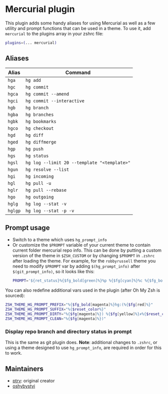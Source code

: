 # Mercurial plugin
This plugin adds some handy aliases for using Mercurial as well as a few
utility and prompt functions that can be used in a theme.
To use it, add `mercurial` to the plugins array in your zshrc file:
```zsh
plugins=(... mercurial)
```
## Aliases
| Alias   | Command                                     |
| ------- | ------------------------------------------- |
| `hga`   | `hg add`                                    |
| `hgc`   | `hg commit`                                 |
| `hgca`  | `hg commit --amend`                         |
| `hgci`  | `hg commit --interactive`                   |
| `hgb`   | `hg branch`                                 |
| `hgba`  | `hg branches`                               |
| `hgbk`  | `hg bookmarks`                              |
| `hgco`  | `hg checkout`                               |
| `hgd`   | `hg diff`                                   |
| `hged`  | `hg diffmerge`                              |
| `hgp`   | `hg push`                                   |
| `hgs`   | `hg status`                                 |
| `hgsl`  | `hg log --limit 20 --template "<template>"` |
| `hgun`  | `hg resolve --list`                         |
| `hgi`   | `hg incoming`                               |
| `hgl`   | `hg pull -u`                                |
| `hglr`  | `hg pull --rebase`                          |
| `hgo`   | `hg outgoing`                               |
| `hglg`  | `hg log --stat -v`                          |
| `hglgp` | `hg log --stat -p -v`                       |
## Prompt usage
- Switch to a theme which uses `hg_prompt_info`
- Or customize the `$PROMPT` variable of your current theme to contain current folder mercurial repo info.
  This can be done by putting a custom version of the theme in `$ZSH_CUSTOM` or by changing `$PROMPT` in
  `.zshrc` after loading the theme.
  For example, for the `robbyrussell` theme you need to modify `$PROMPT` var by adding `$(hg_prompt_info)`
  after `$(git_prompt_info)`, so it looks like this:
  ```zsh
  PROMPT='${ret_status}%{$fg_bold[green]%}%p %{$fg[cyan]%}%c %{$fg_bold[blue]%}$(git_prompt_info)$(hg_prompt_info)%{$fg_bold[blue]%} % %{$reset_color%}'
  ```
You can also redefine additional vars used in the plugin (after Oh My Zsh is sourced):
```zsh
ZSH_THEME_HG_PROMPT_PREFIX="%{$fg_bold[magenta]%}hg:(%{$fg[red]%}"
ZSH_THEME_HG_PROMPT_SUFFIX="%{$reset_color%}"
ZSH_THEME_HG_PROMPT_DIRTY="%{$fg[magenta]%}) %{$fg[yellow]%}✗%{$reset_color%}"
ZSH_THEME_HG_PROMPT_CLEAN="%{$fg[magenta]%})"
```
### Display repo branch and directory status in prompt
This is the same as git plugin does. **Note**: additional changes to `.zshrc`, or using a theme designed
to use `hg_prompt_info`, are required in order for this to work.
## Maintainers
- [ptrv](https://github.com/ptrv): original creator
- [oshybystyi](https://github.com/oshybystyi)
